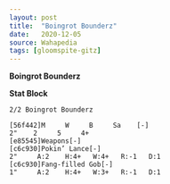 ```yaml
---
layout: post
title:  "Boingrot Bounderz"
date:   2020-12-05
source: Wahapedia
tags: [gloomspite-gitz]
---
```


**Boingrot Bounderz**

**Stat Block**
```
2/2 Boingrot Bounderz
```

```
[56f442]M     W     B     Sa    [-]
2"    2     5     4+    
[e85545]Weapons[-]
[c6c930]Pokin’ Lance[-]
2"     A:2    H:4+   W:4+   R:-1   D:1   
[c6c930]Fang-filled Gob[-]
1"     A:2    H:4+   W:3+   R:-1   D:1   
```


